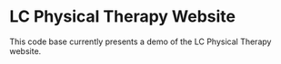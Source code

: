 # LC Physical Therapy Website

This code base currently presents a demo of the LC Physical Therapy website. 

